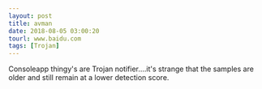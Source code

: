 ```yaml
---
layout: post
title: avman
date: 2018-08-05 03:00:20
tourl: www.baidu.com
tags: [Trojan]
---
```

Consoleapp thingy's are Trojan notifier....it's strange that the samples are older and still remain at a lower detection score.